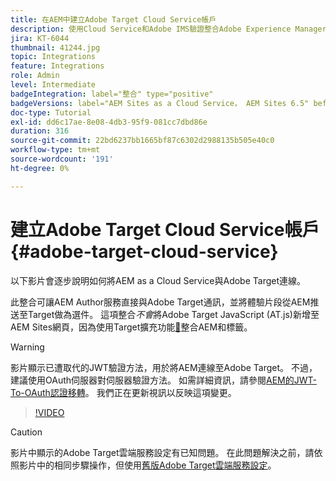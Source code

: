 ```yaml
---
title: 在AEM中建立Adobe Target Cloud Service帳戶
description: 使用Cloud Service和Adobe IMS驗證整合Adobe Experience Manager as a Cloud Service與Adobe Target。
jira: KT-6044
thumbnail: 41244.jpg
topic: Integrations
feature: Integrations
role: Admin
level: Intermediate
badgeIntegration: label="整合" type="positive"
badgeVersions: label="AEM Sites as a Cloud Service， AEM Sites 6.5" before-title="false"
doc-type: Tutorial
exl-id: dd6c17ae-8e08-4db3-95f9-081cc7dbd86e
duration: 316
source-git-commit: 22bd6237bb1665bf87c6302d2988135b505e40c0
workflow-type: tm+mt
source-wordcount: '191'
ht-degree: 0%

---
```


# 建立Adobe Target Cloud Service帳戶 {#adobe-target-cloud-service}

以下影片會逐步說明如何將AEM as a Cloud Service與Adobe Target連線。

此整合可讓AEM Author服務直接與Adobe Target通訊，並將體驗片段從AEM推送至Target做為選件。  這項整合&#x200B;*不會*&#x200B;將Adobe Target JavaScript (AT.js)新增至AEM Sites網頁，因為使用Target擴充功能[&#128279;](../experience-platform/data-collection/tags/connect-aem-tag-property-using-ims.md)整合AEM和標籤。

>[!WARNING]
>
>影片顯示已遭取代的JWT驗證方法，用於將AEM連線至Adobe Target。 不過，建議使用OAuth伺服器對伺服器驗證方法。 如需詳細資訊，請參閱[AEM的JWT-To-OAuth認證移轉](https://experienceleague.adobe.com/en/docs/experience-manager-learn/foundation/authentication/jwt-to-oauth-migration.html)。 我們正在更新視訊以反映這項變更。


>[!VIDEO](https://video.tv.adobe.com/v/41244?quality=12&learn=on)

>[!CAUTION]
>
>影片中顯示的Adobe Target雲端服務設定有已知問題。 在此問題解決之前，請依照影片中的相同步驟操作，但使用[舊版Adobe Target雲端服務設定](https://experienceleague.adobe.com/docs/experience-manager-learn/aem-target-tutorial/aem-target-implementation/using-aem-cloud-services.html?lang=zh-Hant)。
